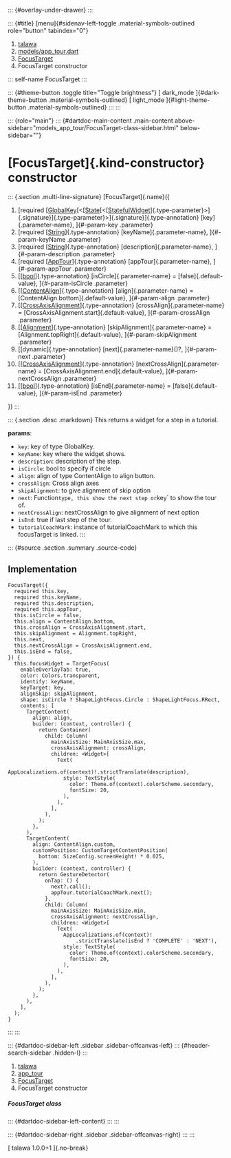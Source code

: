 ::: {#overlay-under-drawer}
:::

::: {#title}
[menu]{#sidenav-left-toggle .material-symbols-outlined role="button"
tabindex="0"}

1.  [talawa](../../index.html)
2.  [models/app_tour.dart](../../models_app_tour/)
3.  [FocusTarget](../../models_app_tour/FocusTarget-class.html)
4.  FocusTarget constructor

::: self-name
FocusTarget
:::

::: {#theme-button .toggle title="Toggle brightness"}
[ dark_mode ]{#dark-theme-button .material-symbols-outlined} [
light_mode ]{#light-theme-button .material-symbols-outlined}
:::
:::

::: {role="main"}
::: {#dartdoc-main-content .main-content above-sidebar="models_app_tour/FocusTarget-class-sidebar.html" below-sidebar=""}
<div>

# [FocusTarget]{.kind-constructor} constructor

</div>

::: {.section .multi-line-signature}
[FocusTarget]{.name}({

1.  [required
    [[GlobalKey](https://api.flutter.dev/flutter/widgets/GlobalKey-class.html)[\<[[State](https://api.flutter.dev/flutter/widgets/State-class.html)[\<[[StatefulWidget](https://api.flutter.dev/flutter/widgets/StatefulWidget-class.html)]{.type-parameter}\>]{.signature}]{.type-parameter}\>]{.signature}]{.type-annotation}
    [key]{.parameter-name}, ]{#-param-key .parameter}
2.  [required
    [[String](https://api.flutter.dev/flutter/dart-core/String-class.html)]{.type-annotation}
    [keyName]{.parameter-name}, ]{#-param-keyName .parameter}
3.  [required
    [[String](https://api.flutter.dev/flutter/dart-core/String-class.html)]{.type-annotation}
    [description]{.parameter-name}, ]{#-param-description .parameter}
4.  [required
    [[AppTour](../../models_app_tour/AppTour-class.html)]{.type-annotation}
    [appTour]{.parameter-name}, ]{#-param-appTour .parameter}
5.  [[[bool](https://api.flutter.dev/flutter/dart-core/bool-class.html)]{.type-annotation}
    [isCircle]{.parameter-name} = [false]{.default-value},
    ]{#-param-isCircle .parameter}
6.  [[[ContentAlign](https://pub.dev/documentation/tutorial_coach_mark/1.2.12/tutorial_coach_mark/ContentAlign.html)]{.type-annotation}
    [align]{.parameter-name} = [ContentAlign.bottom]{.default-value},
    ]{#-param-align .parameter}
7.  [[[CrossAxisAlignment](https://api.flutter.dev/flutter/rendering/CrossAxisAlignment.html)]{.type-annotation}
    [crossAlign]{.parameter-name} =
    [CrossAxisAlignment.start]{.default-value}, ]{#-param-crossAlign
    .parameter}
8.  [[[Alignment](https://api.flutter.dev/flutter/painting/Alignment-class.html)]{.type-annotation}
    [skipAlignment]{.parameter-name} =
    [Alignment.topRight]{.default-value}, ]{#-param-skipAlignment
    .parameter}
9.  [[dynamic]{.type-annotation} [next]{.parameter-name}()?,
    ]{#-param-next .parameter}
10. [[[CrossAxisAlignment](https://api.flutter.dev/flutter/rendering/CrossAxisAlignment.html)]{.type-annotation}
    [nextCrossAlign]{.parameter-name} =
    [CrossAxisAlignment.end]{.default-value}, ]{#-param-nextCrossAlign
    .parameter}
11. [[[bool](https://api.flutter.dev/flutter/dart-core/bool-class.html)]{.type-annotation}
    [isEnd]{.parameter-name} = [false]{.default-value}, ]{#-param-isEnd
    .parameter}

})
:::

::: {.section .desc .markdown}
This returns a widget for a step in a tutorial.

**params**:

-   `key`: key of type GlobalKey.
-   `keyName`: key where the widget shows.
-   `description`: description of the step.
-   `isCircle`: bool to specify if circle
-   `align`: align of type ContentAlign to align button.
-   `crossAlign`: Cross align axes
-   `skipAlignment`: to give alignment of skip option
-   `next`: Function`type, this show the next step or`key\` to show the
    tour of.
-   `nextCrossAlign`: nextCrossAlign to give alignment of next option
-   `isEnd`: true if last step of the tour.
-   `tutorialCoachMark`: instance of tutorialCoachMark to which this
    focusTarget is linked.
:::

::: {#source .section .summary .source-code}
## Implementation

``` language-dart
FocusTarget({
  required this.key,
  required this.keyName,
  required this.description,
  required this.appTour,
  this.isCircle = false,
  this.align = ContentAlign.bottom,
  this.crossAlign = CrossAxisAlignment.start,
  this.skipAlignment = Alignment.topRight,
  this.next,
  this.nextCrossAlign = CrossAxisAlignment.end,
  this.isEnd = false,
}) {
  this.focusWidget = TargetFocus(
    enableOverlayTab: true,
    color: Colors.transparent,
    identify: keyName,
    keyTarget: key,
    alignSkip: skipAlignment,
    shape: isCircle ? ShapeLightFocus.Circle : ShapeLightFocus.RRect,
    contents: [
      TargetContent(
        align: align,
        builder: (context, controller) {
          return Container(
            child: Column(
              mainAxisSize: MainAxisSize.max,
              crossAxisAlignment: crossAlign,
              children: <Widget>[
                Text(
                  AppLocalizations.of(context)!.strictTranslate(description),
                  style: TextStyle(
                    color: Theme.of(context).colorScheme.secondary,
                    fontSize: 20,
                  ),
                ),
              ],
            ),
          );
        },
      ),
      TargetContent(
        align: ContentAlign.custom,
        customPosition: CustomTargetContentPosition(
          bottom: SizeConfig.screenHeight! * 0.025,
        ),
        builder: (context, controller) {
          return GestureDetector(
            onTap: () {
              next?.call();
              appTour.tutorialCoachMark.next();
            },
            child: Column(
              mainAxisSize: MainAxisSize.min,
              crossAxisAlignment: nextCrossAlign,
              children: <Widget>[
                Text(
                  AppLocalizations.of(context)!
                      .strictTranslate(isEnd ? 'COMPLETE' : 'NEXT'),
                  style: TextStyle(
                    color: Theme.of(context).colorScheme.secondary,
                    fontSize: 20,
                  ),
                ),
              ],
            ),
          );
        },
      ),
    ],
  );
}
```
:::
:::

::: {#dartdoc-sidebar-left .sidebar .sidebar-offcanvas-left}
::: {#header-search-sidebar .hidden-l}
:::

1.  [talawa](../../index.html)
2.  [app_tour](../../models_app_tour/)
3.  [FocusTarget](../../models_app_tour/FocusTarget-class.html)
4.  FocusTarget constructor

##### FocusTarget class

::: {#dartdoc-sidebar-left-content}
:::
:::

::: {#dartdoc-sidebar-right .sidebar .sidebar-offcanvas-right}
:::
:::

[ talawa 1.0.0+1 ]{.no-break}
